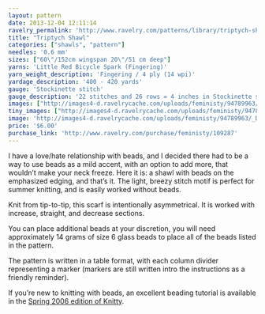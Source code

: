 ```yaml
---
layout: pattern
date: 2013-12-04 12:11:14
ravelry_permalink: 'http://www.ravelry.com/patterns/library/triptych-shawl'
title: "Triptych Shawl"
categories: ["shawls", "pattern"]
needles: '0.6 mm'
sizes: ["60\"/152cm wingspan 20\"/51 cm deep"]
yarns: 'Little Red Bicycle Spark (Fingering)'
yarn_weight_description: 'Fingering / 4 ply (14 wpi)'
yardage_description: '400 - 420 yards'
gauge: 'Stockinette stitch'
gauge_description: '22 stitches and 26 rows = 4 inches in Stockinette stitch'
images: ["http://images4-d.ravelrycache.com/uploads/feministy/94789963/_D7C4141_medium.jpg", "http://images4.ravelrycache.com/uploads/feministy/94789940/_D7C4139_medium.jpg", "http://images4-b.ravelrycache.com/uploads/feministy/94789897/_D7C4133_medium.jpg"]
tiny_images: ["http://images4-d.ravelrycache.com/uploads/feministy/94789963/_D7C4141_square.jpg", "http://images4-b.ravelrycache.com/uploads/feministy/94789940/_D7C4139_square.jpg", "http://images4-b.ravelrycache.com/uploads/feministy/94789897/_D7C4133_square.jpg"]
image: 'http://images4-d.ravelrycache.com/uploads/feministy/94789963/_D7C4141_square.jpg'
price: '$6.00'
purchase_link: 'http://www.ravelry.com/purchase/feministy/109287'
---
```

<p>I have a love/hate relationship with beads, and I decided there had to be a way to use beads as a mild accent, with an option to add more, that wouldn’t make your neck freeze. Here it is: a shawl with beads on the emphasized edging, and that’s it. The light, breezy stitch motif is perfect for summer knitting, and is easily worked without beads.</p>

<p>Knit from tip-to-tip, this scarf is intentionally asymmetrical. It is worked with increase, straight, and decrease sections.</p>

<p>You can place additional beads at your discretion, you will need approximately 14 grams of size 6 glass beads to place all of the beads listed in the pattern.</p>

<p>The pattern is written in a table format, with each column divider representing a marker (markers are still written intro the instructions as a friendly reminder).</p>

<p>If you’re new to knitting with beads, an excellent beading tutorial is available in the <a href='http://knitty.com/ISSUEspring06/FEATseducedbybeads.html'>Spring 2006 edition of Knitty</a>.</p>